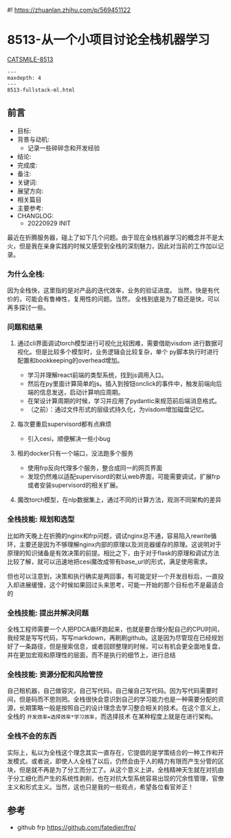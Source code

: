 #! https://zhuanlan.zhihu.com/p/569451122

# 8513-从一个小项目讨论全栈机器学习


[CATSMILE-8513](http://catsmile.info/8513-fullstack-ml.html)

```{toctree}
---
maxdepth: 4
---
8513-fullstack-ml.html
```

## 前言

- 目标:
- 背景与动机:
    - 记录一些碎碎念和开发经验
- 结论: 
- 完成度: 
- 备注: 
- 关键词: 
- 展望方向:
- 相关篇目
- 主要参考:
- CHANGLOG:
    - 20220929 INIT

最近在折腾服务器，碰上了如下几个问题。由于现在全栈机器学习的概念并不是太火，但是我在亲身实践的时候又感受到全栈的深刻魅力，因此对当前的工作加以记录。

### 为什么全栈:

因为全栈快，这里指的是对产品的迭代效率，业务的验证进度。
当然，快是有代价的，可能会有鲁棒性，复用性的问题。当然，
全栈到底是为了稳还是快，可以再多探讨一些。

### 问题和结果

1. 通过cli界面调试torch模型进行可视化比较困难，需要借助visdom
进行数据可视化。但是比较多个模型时，业务逻辑会比较复杂，单个
py脚本执行时进行配置和bookkeeping的overhead增加。
    - 学习并理解react前端的类型系统，找到js调用入口。
    - 然后在py里面计算简单的js。插入到按钮onclick的事件中，触发前端向后端的信息发送，启动计算响应周期。
    - 在架设计算周期的时候，学习并应用了pydantic来规范前后端消息格式。
    - （之前）：通过文件形式的层级式持久化，为visdom增加磁盘记忆。

1. 每次要重启supervisord都有点麻烦
    - 引入cesi，顺便解决一些小bug

1. 租的docker只有一个端口，没法跑多个服务
    - 使用frp反向代理多个服务，整合成同一的网页界面
    - 发现仍然难以适配supervisord的默认web界面，可能需要调试，扩展frp或者安装supervisord的相关扩展。

1. 魔改torch模型，在nlp数据集上，通过不同的计算方法，观测不同架构的差异


### 全栈技能: 规划和选型

比如昨天晚上在折腾的nginx和frp问题，调试nginx总不通，容易陷入rewrite循环，主要还是因为不够理解nginx内部的原理以及浏览器缓存的原理。这说明对于原理的知识储备是有效决策的前提。相比之下，由于对于flask的原理和调试方法比较了解，就可以迅速地把cesi魔改成带有base_url的形式，满足使用需求。

但也可以注意到，决策和执行确实是两回事，有可能定好一个开发目标后，一直投入却进展缓慢，这个时候如果回过头来思考，可能一开始的那个目标也不是最适合的

### 全栈技能: 提出并解决问题

全栈工程师需要一个人把PDCA循环跑起来，也就是要合理分配自己的CPU时间，我经常是写写代码，写写markdown，再刷刷github。这是因为尽管现在已经规划好了一条路径，但是搜索信息，或者回顾整理的时候，可以有机会更全面地复盘，并在更加宏观和原理性的层面，而不是执行的细节上，进行总结

### 全栈技能: 资源分配和风险管控

自己租机器，自己做容灾，自己写代码，自己催自己写代码。因为写代码需要时间，但是码而不思则罔。全栈很快会意识到自己的学习能力也是一种需要分配的资源，长期策略一般是按照自己的设计理念去学习整合相关的技术。在这个意义上，全栈的 `开发效率=选择效率*学习效率`，而选择技术
在某种程度上就是在进行架构。

### 全栈不会的东西

实际上，私以为全栈这个理念其实一直存在，它提倡的是学策结合的一种工作和开发模式。或者说，即使人人全栈了以后，仍然会由于人的精力有限而产生分管的区块，但是就不再是为了分工而分工了。从这个意义上讲，全栈精神天生就在对抗由于分工细化而产生的系统性剥削，也在对抗大型系统容易出现的冗余性管理，官僚主义和形式主义。当然，这也只是我的一些观点，希望各位看官斧正！

## 参考

- github frp <https://github.com/fatedier/frp/>
